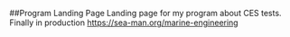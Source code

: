 ##Program Landing Page
Landing page for my program about CES tests.
Finally in production https://sea-man.org/marine-engineering